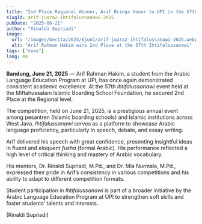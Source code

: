 ```yaml
---
title: "2nd Place Regional Winner, Arif Brings Honor to UPI in the 57th Ihtifalussanawi"
slugId: arif-juara2-ihtifalussanawi-2025
pubDate: "2025-06-21"
author: "Rinaldi Supriadi"
image:
  url: "/images/berita/2025/6juni/arif-juara2-ihtifalussanawi-2025.webp"
  alt: "Arif Rahman Hakim wins 2nd Place at the 57th Ihtifalussanawi"
tags: ["news"]
lang: en
---
```


**Bandung, June 21, 2025** — Arif Rahman Hakim, a student from the Arabic Language Education Program at UPI, has once again demonstrated consistent academic excellence. At the 57th *Ihtifalussanawi* event held at the Miftahussalam Islamic Boarding School Foundation, he secured 2nd Place at the Regional level.

The competition, held on June 21, 2025, is a prestigious annual event among pesantren (Islamic boarding schools) and Islamic institutions across West Java. *Ihtifalussanawi* serves as a platform to showcase Arabic language proficiency, particularly in speech, debate, and essay writing.

Arif delivered his speech with great confidence, presenting insightful ideas in fluent and eloquent *fusha* (formal Arabic). His performance reflected a high level of critical thinking and mastery of Arabic vocabulary.

His mentors, Dr. Rinaldi Supriadi, M.Pd., and Dr. Mia Nurmala, M.Pd., expressed their pride in Arif’s consistency in various competitions and his ability to adapt to different competition formats.

Student participation in *Ihtifalussanawi* is part of a broader initiative by the Arabic Language Education Program at UPI to strengthen soft skills and foster students’ talents and interests.

(Rinaldi Supriadi)
